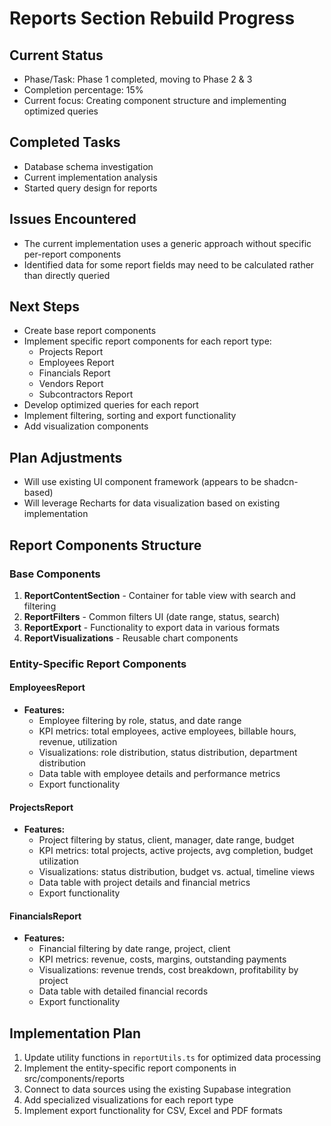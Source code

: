 # Reports Section Rebuild Progress

## Current Status

- Phase/Task: Phase 1 completed, moving to Phase 2 & 3
- Completion percentage: 15%
- Current focus: Creating component structure and implementing optimized queries

## Completed Tasks

- Database schema investigation
- Current implementation analysis
- Started query design for reports

## Issues Encountered

- The current implementation uses a generic approach without specific per-report components
- Identified data for some report fields may need to be calculated rather than directly queried

## Next Steps

- Create base report components
- Implement specific report components for each report type:
  - Projects Report
  - Employees Report
  - Financials Report
  - Vendors Report
  - Subcontractors Report
- Develop optimized queries for each report
- Implement filtering, sorting and export functionality
- Add visualization components

## Plan Adjustments

- Will use existing UI component framework (appears to be shadcn-based)
- Will leverage Recharts for data visualization based on existing implementation

## Report Components Structure

### Base Components

1. **ReportContentSection** - Container for table view with search and filtering
2. **ReportFilters** - Common filters UI (date range, status, search)
3. **ReportExport** - Functionality to export data in various formats
4. **ReportVisualizations** - Reusable chart components

### Entity-Specific Report Components

#### EmployeesReport

- **Features:**
  - Employee filtering by role, status, and date range
  - KPI metrics: total employees, active employees, billable hours, revenue, utilization
  - Visualizations: role distribution, status distribution, department distribution
  - Data table with employee details and performance metrics
  - Export functionality

#### ProjectsReport

- **Features:**
  - Project filtering by status, client, manager, date range, budget
  - KPI metrics: total projects, active projects, avg completion, budget utilization
  - Visualizations: status distribution, budget vs. actual, timeline views
  - Data table with project details and financial metrics
  - Export functionality

#### FinancialsReport

- **Features:**
  - Financial filtering by date range, project, client
  - KPI metrics: revenue, costs, margins, outstanding payments
  - Visualizations: revenue trends, cost breakdown, profitability by project
  - Data table with detailed financial records
  - Export functionality

## Implementation Plan

1. Update utility functions in `reportUtils.ts` for optimized data processing
2. Implement the entity-specific report components in src/components/reports
3. Connect to data sources using the existing Supabase integration
4. Add specialized visualizations for each report type
5. Implement export functionality for CSV, Excel and PDF formats
